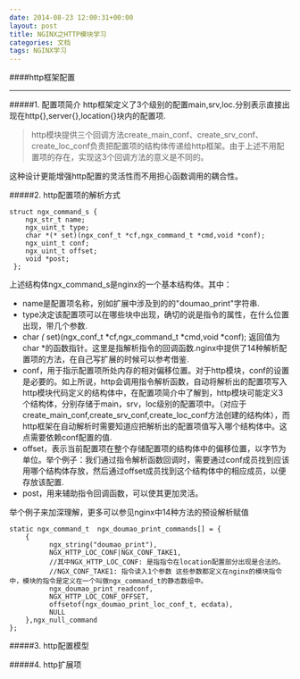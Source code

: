 ```yaml
---
date: 2014-08-23 12:00:31+00:00
layout: post
title: NGINX之HTTP模块学习
categories: 文档
tags: NGINX学习
---
```


####http框架配置


----------

#####1. 配置项简介
http框架定义了3个级别的配置main,srv,loc.分别表示直接出现在http{},server{},location{}块内的配置项.

> http模块提供三个回调方法create_main_conf、create_srv_conf、create_loc_conf负责把配置项的结构体传递给http框架。由于上述不用配置项的存在，实现这3个回调方法的意义是不同的。

这种设计更能增强http配置的灵活性而不用担心函数调用的耦合性。


#####2. http配置项的解析方式

    struct ngx_command_s {
	    ngx_str_t name;
	    ngx_uint_t type;
	    char *(* set)(ngx_conf_t *cf,ngx_command_t *cmd,void *conf);
	    ngx_uint_t conf;
	    ngx_uint_t offset;
	    void *post;
	 };

上述结构体ngx_command_s是nginx的一个基本结构体。其中：

 - name是配置项名称，别如扩展中涉及到的的"doumao_print"字符串.
 - type决定该配置项可以在哪些块中出现，确切的说是指令的属性，在什么位置出现，带几个参数.
 - char *(* set)(ngx_conf_t *cf,ngx_command_t *cmd,void *conf); 返回值为char *的函数指针。这里是指解析指令的回调函数.nginx中提供了14种解析配置项的方法，在自己写扩展的时候可以参考借鉴.
 - conf，用于指示配置项所处内存的相对偏移位置。对于http模块，conf的设置是必要的。如上所说，http会调用指令解析函数，自动将解析出的配置项写入http模块代码定义的结构体中，在配置项简介中了解到，http模块可能定义3个结构体，分别存储于main，srv，loc级别的配置项中。（对应于create_main_conf,create_srv_conf,create_loc_conf方法创建的结构体），而http框架在自动解析时需要知道应把解析出的配置项值写入哪个结构体中。这点需要依赖conf配置的值.
 - offset，表示当前配置项在整个存储配置项的结构体中的偏移位置，以字节为单位。举个例子：我们通过指令解析函数回调时，需要通过conf成员找到应该用哪个结构体存放，然后通过offset成员找到这个结构体中的相应成员，以便存放该配置.
 - post，用来辅助指令回调函数，可以使其更加灵活。

举个例子来加深理解，更多可以参见nginx中14种方法的预设解析赋值

    static ngx_command_t  ngx_doumao_print_commands[] = {
	    { 
			  ngx_string("doumao_print"), 
		      NGX_HTTP_LOC_CONF|NGX_CONF_TAKE1,
		      //其中NGX_HTTP_LOC_CONF: 是指指令在location配置部分出现是合法的。
	          //NGX_CONF_TAKE1: 指令读入1个参数 这些参数都定义在nginx的模块指令中，模块的指令是定义在一个叫做ngx_command_t的静态数组中。  
		      ngx_doumao_print_readconf,
		      NGX_HTTP_LOC_CONF_OFFSET, 
		      offsetof(ngx_doumao_print_loc_conf_t, ecdata),
			  NULL 
	    },ngx_null_command
    };

 

#####3. http配置模型

      
#####4. http扩展项
  


